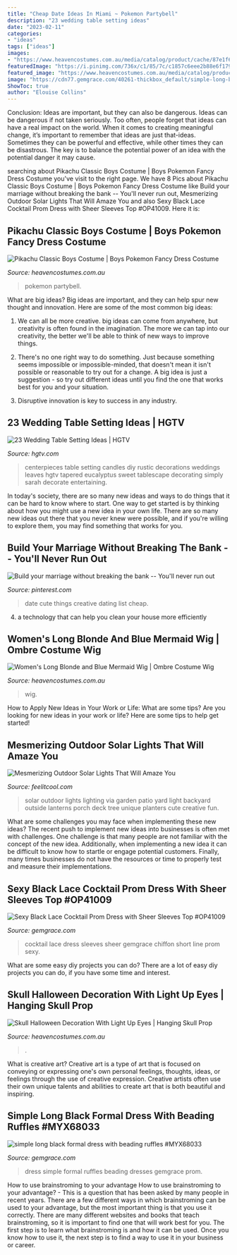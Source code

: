 ```yaml
---
title: "Cheap Date Ideas In Miami ~ Pokemon Partybell"
description: "23 wedding table setting ideas"
date: "2023-02-11"
categories:
- "ideas"
tags: ["ideas"]
images:
- "https://www.heavencostumes.com.au/media/catalog/product/cache/87e1f69bc93e13dd75c69321dae7010a/s/w/swe-hw1654-large-hanging-skull-with-light-up-eyes-in-grey-halloween-decoration-60cm-1000-g.jpg"
featuredImage: "https://i.pinimg.com/736x/c1/85/7c/c1857c6eee2b88e6f17992a8f9a26e54.jpg"
featured_image: "https://www.heavencostumes.com.au/media/catalog/product/cache/87e1f69bc93e13dd75c69321dae7010a/s/w/swe-hw1654-large-hanging-skull-with-light-up-eyes-in-grey-halloween-decoration-60cm-1000-g.jpg"
image: "https://cdn77.gemgrace.com/40261-thickbox_default/simple-long-black-formal-dress-with-beading-ruffles.jpg"
ShowToc: true
author: "Elouise Collins"
---
```



Conclusion: Ideas are important, but they can also be dangerous.
Ideas can be dangerous if not taken seriously. Too often, people forget that ideas can have a real impact on the world. When it comes to creating meaningful change, it’s important to remember that ideas are just that-ideas. Sometimes they can be powerful and effective, while other times they can be disastrous. The key is to balance the potential power of an idea with the potential danger it may cause.

	

		
searching about Pikachu Classic Boys Costume | Boys Pokemon Fancy Dress Costume you've visit to the right page. We have 8 Pics about Pikachu Classic Boys Costume | Boys Pokemon Fancy Dress Costume like Build your marriage without breaking the bank -- You&#039;ll never run out, Mesmerizing Outdoor Solar Lights That Will Amaze You and also Sexy Black Lace Cocktail Prom Dress with Sheer Sleeves Top #OP41009. Here it is:
		
    
## Pikachu Classic Boys Costume | Boys Pokemon Fancy Dress Costume

<img loading=lazy src="https://www.heavencostumes.com.au/media/catalog/product/cache/87e1f69bc93e13dd75c69321dae7010a/d/i/disg-90121-classic-boys-pikachu-pokemon-yellow-jumpsuit-costume-1200.jpg" onerror="this.onerror=null;this.src='https://tse2.mm.bing.net/th?id=OIP.CPuZklr2dS2CiMdm7HvrrQHaJ4&amp;pid=15.1';" alt="Pikachu Classic Boys Costume | Boys Pokemon Fancy Dress Costume">

_Source: heavencostumes.com.au_

>pokemon partybell. 

	

What are big ideas?
Big ideas are important, and they can help spur new thought and innovation. Here are some of the most common big ideas:
1. We can all be more creative. big ideas can come from anywhere, but creativity is often found in the imagination. The more we can tap into our creativity, the better we'll be able to think of new ways to improve things.

2. There's no one right way to do something. Just because something seems impossible or impossible-minded, that doesn't mean it isn't possible or reasonable to try out for a change. A big idea is just a suggestion - so try out different ideas until you find the one that works best for you and your situation.

3. Disruptive innovation is key to success in any industry.

    
## 23 Wedding Table Setting Ideas | HGTV

<img loading=lazy src="https://hgtvhome.sndimg.com/content/dam/images/hgtv/fullset/2016/11/8/0/Original_simply-sarah-photography-tapered-candles.jpg.rend.hgtvcom.616.822.suffix/1478642599736.jpeg" onerror="this.onerror=null;this.src='https://tse4.mm.bing.net/th?id=OIP.3ahp7mkUJrx66yD_0T-kYQHaJ4&amp;pid=15.1';" alt="23 Wedding Table Setting Ideas | HGTV">

_Source: hgtv.com_

>centerpieces table setting candles diy rustic decorations weddings leaves hgtv tapered eucalyptus sweet tablescape decorating simply sarah decorate entertaining. 

	

In today's society, there are so many new ideas and ways to do things that it can be hard to know where to start. One way to get started is by thinking about how you might use a new idea in your own life. There are so many new ideas out there that you never knew were possible, and if you're willing to explore them, you may find something that works for you.

    
## Build Your Marriage Without Breaking The Bank -- You&#039;ll Never Run Out

<img loading=lazy src="https://i.pinimg.com/736x/c1/85/7c/c1857c6eee2b88e6f17992a8f9a26e54.jpg" onerror="this.onerror=null;this.src='https://tse3.mm.bing.net/th?id=OIP.qAjQMdKqZhwMbWnc92olJgHaOJ&amp;pid=15.1';" alt="Build your marriage without breaking the bank -- You&#039;ll never run out">

_Source: pinterest.com_

>date cute things creative dating list cheap. 

	

4. a technology that can help you clean your house more efficiently

    
## Women&#039;s Long Blonde And Blue Mermaid Wig | Ombre Costume Wig

<img loading=lazy src="https://www.heavencostumes.com.au/media/catalog/product/cache/3ca7c4de79fd9294a778cbfdebc9dde4/t/f/tf-fn-75133-mystical-mermaid-blonde-and-blue-ombre-long-costume-wig-with-fringe-costume-accessory-1500.jpg" onerror="this.onerror=null;this.src='https://tse2.mm.bing.net/th?id=OIP.nPjTe7WGIrte87p_VljT0gHaK8&amp;pid=15.1';" alt="Women&#039;s Long Blonde and Blue Mermaid Wig | Ombre Costume Wig">

_Source: heavencostumes.com.au_

>wig. 

	

How to Apply New Ideas in Your Work or Life: What are some tips?
Are you looking for new ideas in your work or life? Here are some tips to help get started!

    
## Mesmerizing Outdoor Solar Lights That Will Amaze You

<img loading=lazy src="http://feelitcool.com/wp-content/uploads/2016/11/solar-outdoor-lighting-ideas16.jpg" onerror="this.onerror=null;this.src='https://tse4.mm.bing.net/th?id=OIP.5C5wzR_Klkuhr-jLr_Ke6AHaLF&amp;pid=15.1';" alt="Mesmerizing Outdoor Solar Lights That Will Amaze You">

_Source: feelitcool.com_

>solar outdoor lights lighting via garden patio yard light backyard outside lanterns porch deck tree unique planters cute creative fun. 

	

What are some challenges you may face when implementing these new ideas?
The recent push to implement new ideas into businesses is often met with challenges. One challenge is that many people are not familiar with the concept of the new idea. Additionally, when implementing a new idea it can be difficult to know how to startle or engage potential customers. Finally, many times businesses do not have the resources or time to properly test and measure their implementations.

    
## Sexy Black Lace Cocktail Prom Dress With Sheer Sleeves Top #OP41009

<img loading=lazy src="https://cdn77.gemgrace.com/10634-thickbox_default/a-line-short-lace-chiffon-cocktail-dress.jpg" onerror="this.onerror=null;this.src='https://tse4.mm.bing.net/th?id=OIP.HES14_3l3btenw1AYo1LFAHaJH&amp;pid=15.1';" alt="Sexy Black Lace Cocktail Prom Dress with Sheer Sleeves Top #OP41009">

_Source: gemgrace.com_

>cocktail lace dress sleeves sheer gemgrace chiffon short line prom sexy. 

	

What are some easy diy projects you can do?
There are a lot of easy diy projects you can do, if you have some time and interest.

    
## Skull Halloween Decoration With Light Up Eyes | Hanging Skull Prop

<img loading=lazy src="https://www.heavencostumes.com.au/media/catalog/product/cache/87e1f69bc93e13dd75c69321dae7010a/s/w/swe-hw1654-large-hanging-skull-with-light-up-eyes-in-grey-halloween-decoration-60cm-1000-g.jpg" onerror="this.onerror=null;this.src='https://tse4.mm.bing.net/th?id=OIP.1dR-cQ1iHC5MQ6XWW8YN3AHaJ4&amp;pid=15.1';" alt="Skull Halloween Decoration With Light Up Eyes | Hanging Skull Prop">

_Source: heavencostumes.com.au_

>. 

	

What is creative art?
Creative art is a type of art that is focused on conveying or expressing one's own personal feelings, thoughts, ideas, or feelings through the use of creative expression. Creative artists often use their own unique talents and abilities to create art that is both beautiful and inspiring.

    
## Simple Long Black Formal Dress With Beading Ruffles #MYX68033

<img loading=lazy src="https://cdn77.gemgrace.com/40261-thickbox_default/simple-long-black-formal-dress-with-beading-ruffles.jpg" onerror="this.onerror=null;this.src='https://tse2.mm.bing.net/th?id=OIP.C5MmonQ5xNeLLsoGc6ihJwHaJH&amp;pid=15.1';" alt="simple long black formal dress with beading ruffles #MYX68033">

_Source: gemgrace.com_

>dress simple formal ruffles beading dresses gemgrace prom. 

	

How to use brainstroming to your advantage
How to use brainstroming to your advantage? - This is a question that has been asked by many people in recent years. There are a few different ways in which brainstroming can be used to your advantage, but the most important thing is that you use it correctly. There are many different websites and books that teach brainstroming, so it is important to find one that will work best for you. The first step is to learn what brainstroming is and how it can be used. Once you know how to use it, the next step is to find a way to use it in your business or career.

